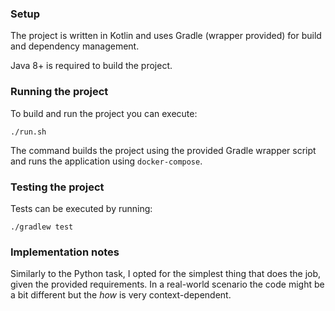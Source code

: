 ### Setup

The project is written in Kotlin and uses Gradle (wrapper provided) for build and dependency management.

Java 8+ is required to build the project.

### Running the project

To build and run the project you can execute:

```
./run.sh
```

The command builds the project using the provided Gradle wrapper script and runs the application using `docker-compose`.

### Testing the project

Tests can be executed by running:

```
./gradlew test
```

### Implementation notes

Similarly to the Python task, I opted for the simplest thing that does the job, given the provided requirements.
In a real-world scenario the code might be a bit different but the _how_ is very context-dependent.